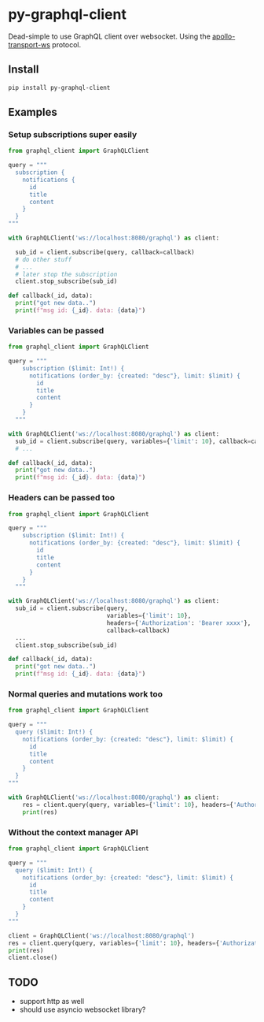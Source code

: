 # py-graphql-client
Dead-simple to use GraphQL client over websocket. Using the
[apollo-transport-ws](https://github.com/apollographql/subscriptions-transport-ws/blob/master/PROTOCOL.md)
protocol.

## Install

```bash
pip install py-graphql-client
```

## Examples

### Setup subscriptions super easily

```python
from graphql_client import GraphQLClient

query = """
  subscription {
    notifications {
      id
      title
      content
    }
  }
"""

with GraphQLClient('ws://localhost:8080/graphql') as client:

  sub_id = client.subscribe(query, callback=callback)
  # do other stuff
  # ...
  # later stop the subscription
  client.stop_subscribe(sub_id)

def callback(_id, data):
  print("got new data..")
  print(f"msg id: {_id}. data: {data}")
```

### Variables can be passed

```python
from graphql_client import GraphQLClient

query = """
    subscription ($limit: Int!) {
      notifications (order_by: {created: "desc"}, limit: $limit) {
        id
        title
        content
      }
    }
  """

with GraphQLClient('ws://localhost:8080/graphql') as client:
  sub_id = client.subscribe(query, variables={'limit': 10}, callback=callback)
  # ...

def callback(_id, data):
  print("got new data..")
  print(f"msg id: {_id}. data: {data}")

```

### Headers can be passed too

```python
from graphql_client import GraphQLClient

query = """
    subscription ($limit: Int!) {
      notifications (order_by: {created: "desc"}, limit: $limit) {
        id
        title
        content
      }
    }
  """

with GraphQLClient('ws://localhost:8080/graphql') as client:
  sub_id = client.subscribe(query,
                            variables={'limit': 10},
                            headers={'Authorization': 'Bearer xxxx'},
                            callback=callback)
  ...
  client.stop_subscribe(sub_id)

def callback(_id, data):
  print("got new data..")
  print(f"msg id: {_id}. data: {data}")
```

### Normal queries and mutations work too

```python
from graphql_client import GraphQLClient

query = """
  query ($limit: Int!) {
    notifications (order_by: {created: "desc"}, limit: $limit) {
      id
      title
      content
    }
  }
"""

with GraphQLClient('ws://localhost:8080/graphql') as client:
    res = client.query(query, variables={'limit': 10}, headers={'Authorization': 'Bearer xxxx'})
    print(res)
```

### Without the context manager API

```python
from graphql_client import GraphQLClient

query = """
  query ($limit: Int!) {
    notifications (order_by: {created: "desc"}, limit: $limit) {
      id
      title
      content
    }
  }
"""

client = GraphQLClient('ws://localhost:8080/graphql')
res = client.query(query, variables={'limit': 10}, headers={'Authorization': 'Bearer xxxx'})
print(res)
client.close()
```


## TODO
- support http as well
- should use asyncio websocket library?
